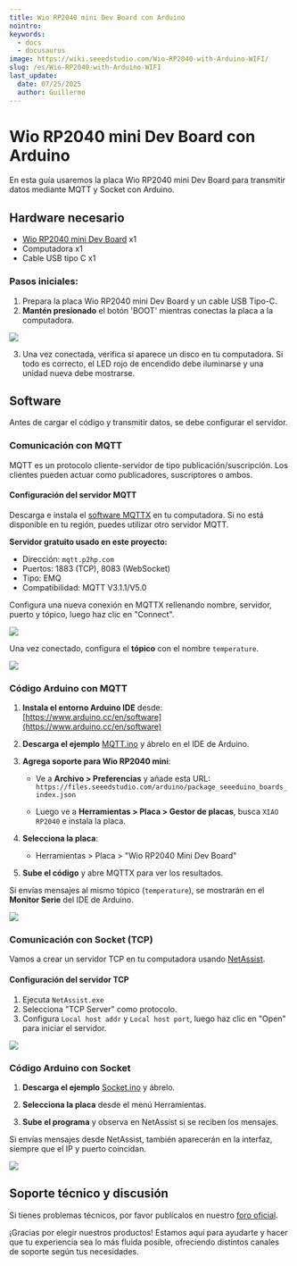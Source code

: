 ```yaml
---
title: Wio RP2040 mini Dev Board con Arduino
nointro:
keywords:
  - docs
  - docusaurus
image: https://wiki.seeedstudio.com/Wio-RP2040-with-Arduino-WIFI/
slug: /es/Wio-RP2040-with-Arduino-WIFI
last_update:
  date: 07/25/2025
  author: Guillermo
---
```


# **Wio RP2040 mini Dev Board con Arduino**

En esta guía usaremos la placa Wio RP2040 mini Dev Board para transmitir datos mediante MQTT y Socket con Arduino.

## **Hardware necesario**

* [Wio RP2040 mini Dev Board](https://www.seeedstudio.com/Wio-RP2040-mini-Dev-Board-p-4933.html) x1
* Computadora x1
* Cable USB tipo C x1

### Pasos iniciales:

1. Prepara la placa Wio RP2040 mini Dev Board y un cable USB Tipo-C.
2. **Mantén presionado** el botón 'BOOT' mientras conectas la placa a la computadora.

![](https://files.seeedstudio.com/wiki/Wio_RP2040_mini_Dev_Board-Onboard_Wifi/board_5.png)

3. Una vez conectada, verifica si aparece un disco en tu computadora. Si todo es correcto, el LED rojo de encendido debe iluminarse y una unidad nueva debe mostrarse.

## **Software**

Antes de cargar el código y transmitir datos, se debe configurar el servidor.

### **Comunicación con MQTT**

MQTT es un protocolo cliente-servidor de tipo publicación/suscripción. Los clientes pueden actuar como publicadores, suscriptores o ambos.

#### **Configuración del servidor MQTT**

Descarga e instala el [software MQTTX](https://github.com/emqx/MQTTX/) en tu computadora. Si no está disponible en tu región, puedes utilizar otro servidor MQTT.

**Servidor gratuito usado en este proyecto:**

* Dirección: `mqtt.p2hp.com`
* Puertos: 1883 (TCP), 8083 (WebSocket)
* Tipo: EMQ
* Compatibilidad: MQTT V3.1.1/V5.0

Configura una nueva conexión en MQTTX rellenando nombre, servidor, puerto y tópico, luego haz clic en "Connect".

![](https://files.seeedstudio.com/wiki/Wio_RP2040_mini_Dev_Board-Onboard_Wifi/demo_12.png)

Una vez conectado, configura el **tópico** con el nombre `temperature`.

![](https://files.seeedstudio.com/wiki/Wio_RP2040_mini_Dev_Board-Onboard_Wifi/window5.png)

### **Código Arduino con MQTT**

1. **Instala el entorno Arduino IDE** desde: [https://www.arduino.cc/en/software](https://www.arduino.cc/en/software)

2. **Descarga el ejemplo** [MQTT.ino](https://files.seeedstudio.com/wiki/Wio_RP2040_mini_Dev_Board-Onboard_Wifi/MQTT.ino) y ábrelo en el IDE de Arduino.

3. **Agrega soporte para Wio RP2040 mini**:

   * Ve a **Archivo > Preferencias** y añade esta URL:
     `https://files.seeedstudio.com/arduino/package_seeeduino_boards_index.json`

   * Luego ve a **Herramientas > Placa > Gestor de placas**, busca `XIAO RP2040` e instala la placa.

4. **Selecciona la placa**:

   * Herramientas > Placa > "Wio RP2040 Mini Dev Board"

5. **Sube el código** y abre MQTTX para ver los resultados.

Si envías mensajes al mismo tópico (`temperature`), se mostrarán en el **Monitor Serie** del IDE de Arduino.

![](https://files.seeedstudio.com/wiki/Wio_RP2040_mini_Dev_Board-Onboard_Wifi/window16.png)

### **Comunicación con Socket (TCP)**

Vamos a crear un servidor TCP en tu computadora usando [NetAssist](https://files.seeedstudio.com/wiki/Wio_RP2040_mini_Dev_Board-Onboard_Wifi/NetAssist.exe).

#### **Configuración del servidor TCP**

1. Ejecuta `NetAssist.exe`
2. Selecciona "TCP Server" como protocolo.
3. Configura `Local host addr` y `Local host port`, luego haz clic en "Open" para iniciar el servidor.

![](https://files.seeedstudio.com/wiki/Wio_RP2040_mini_Dev_Board-Onboard_Wifi/window14.png)

### **Código Arduino con Socket**

1. **Descarga el ejemplo** [Socket.ino](https://files.seeedstudio.com/wiki/Wio_RP2040_mini_Dev_Board-Onboard_Wifi/Socket.ino) y ábrelo.

2. **Selecciona la placa** desde el menú Herramientas.

3. **Sube el programa** y observa en NetAssist si se reciben los mensajes.

Si envías mensajes desde NetAssist, también aparecerán en la interfaz, siempre que el IP y puerto coincidan.

![](https://files.seeedstudio.com/wiki/Wio_RP2040_mini_Dev_Board-Onboard_Wifi/window11.png)

## Soporte técnico y discusión

Si tienes problemas técnicos, por favor publícalos en nuestro [foro oficial](http://forum.seeedstudio.com/).

¡Gracias por elegir nuestros productos! Estamos aquí para ayudarte y hacer que tu experiencia sea lo más fluida posible, ofreciendo distintos canales de soporte según tus necesidades.

<div class="button_tech_support_container">
<a href="https://forum.seeedstudio.com/" class="button_forum"></a> 
<a href="https://www.seeedstudio.com/contacts" class="button_email"></a>
</div>

<div class="button_tech_support_container">
<a href="https://discord.gg/eWkprNDMU7" class="button_discord"></a> 
<a href="https://github.com/Seeed-Studio/wiki-documents/discussions/69" class="button_discussion"></a>
</div>
